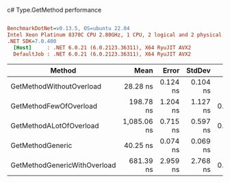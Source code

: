 c# Type.GetMethod performance
``` ini

BenchmarkDotNet=v0.13.5, OS=ubuntu 22.04
Intel Xeon Platinum 8370C CPU 2.80GHz, 1 CPU, 2 logical and 2 physical cores
.NET SDK=7.0.400
  [Host]     : .NET 6.0.21 (6.0.2123.36311), X64 RyuJIT AVX2
  DefaultJob : .NET 6.0.21 (6.0.2123.36311), X64 RyuJIT AVX2


```
|                       Method |        Mean |    Error |   StdDev |   Gen0 | Allocated |
|----------------------------- |------------:|---------:|---------:|-------:|----------:|
|     GetMethodWithoutOverload |    28.28 ns | 0.124 ns | 0.104 ns |      - |         - |
|       GetMethodFewOfOverload |   198.78 ns | 1.204 ns | 1.127 ns | 0.0050 |     128 B |
|      GetMethodALotOfOverload | 1,085.06 ns | 0.715 ns | 0.597 ns | 0.0191 |     504 B |
|             GetMethodGeneric |    40.25 ns | 0.074 ns | 0.069 ns |      - |         - |
| GetMethodGenericWithOverload |   681.39 ns | 2.959 ns | 2.768 ns | 0.0181 |     464 B |
